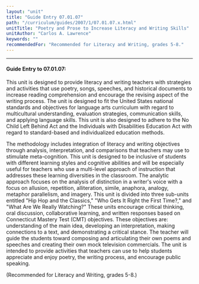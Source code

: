 ```yaml
---
layout: "unit"
title: "Guide Entry 07.01.07"
path: "/curriculum/guides/2007/1/07.01.07.x.html"
unitTitle: "Poetry and Prose to Increase Literacy and Writing Skills"
unitAuthor: "Carlos A. Lawrence"
keywords: ""
recommendedFor: "Recommended for Literacy and Writing, grades 5-8."
---
```

<body>
<hr/>
 <h4>
  Guide Entry to 07.01.07:
 </h4>
 <p>
  This unit is designed to provide literacy and writing teachers with strategies and activities that use poetry, songs, speeches, and historical documents to increase reading comprehension and encourage the revising aspect of the writing process. The unit is designed to fit the United States national standards and objectives for language arts curriculum with regard to multicultural understanding, evaluation strategies, communication skills, and applying language skills. This unit is also designed to adhere to the No Child Left Behind Act and the Individuals with Disabilities Education Act with regard to standard-based and individualized education methods.
 </p>
<p>
  The methodology includes integration of literacy and writing objectives through analysis, interpretation, and comparisons that teachers may use to stimulate meta-cognition. This unit is designed to be inclusive of students with different learning styles and cognitive abilities and will be especially useful for teachers who use a multi-level approach of instruction that addresses these learning diversities in the classroom. The analytic approach focuses on the analysis of distinction in a writer's voice with a focus on allusion, repetition, alliteration, simile, anaphora, analogy, metaphor parallelism, and imagery. This unit is divided into three sub-units entitled "Hip Hop and the Classics," "Who Gets It Right the First Time?," and "What Are We Really Watching?" These units encourage critical thinking, oral discussion, collaborative learning, and written responses based on Connecticut Mastery Test (CMT) objectives. These objectives are: understanding of the main idea, developing an interpretation, making connections to a text, and demonstrating a critical stance. The teacher will guide the students toward composing and articulating their own poems and speeches and creating their own mock television commercials. The unit is intended to provide activities that teachers can use to help students appreciate and enjoy poetry, the writing process, and encourage public speaking.
 </p>
<p>
  (Recommended for Literacy and Writing, grades 5-8.)
 </p>

</body>